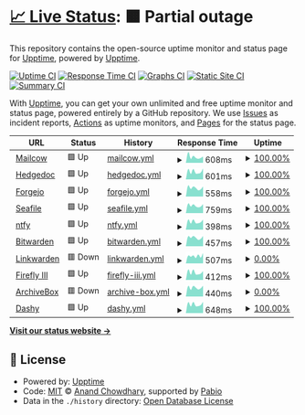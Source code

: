 # [📈 Live Status](https://demo.upptime.js.org): <!--live status--> **🟧 Partial outage**

This repository contains the open-source uptime monitor and status page for [Upptime](https://upptime.js.org), powered by [Upptime](https://github.com/upptime/upptime).

[![Uptime CI](https://github.com/Nugget2269/ubiquitous-octo-carnival/workflows/Uptime%20CI/badge.svg)](https://github.com/Nugget2269/ubiquitous-octo-carnival/actions?query=workflow%3A%22Uptime+CI%22)
[![Response Time CI](https://github.com/Nugget2269/ubiquitous-octo-carnival/workflows/Response%20Time%20CI/badge.svg)](https://github.com/Nugget2269/ubiquitous-octo-carnival/actions?query=workflow%3A%22Response+Time+CI%22)
[![Graphs CI](https://github.com/Nugget2269/ubiquitous-octo-carnival/workflows/Graphs%20CI/badge.svg)](https://github.com/Nugget2269/ubiquitous-octo-carnival/actions?query=workflow%3A%22Graphs+CI%22)
[![Static Site CI](https://github.com/Nugget2269/ubiquitous-octo-carnival/workflows/Static%20Site%20CI/badge.svg)](https://github.com/Nugget2269/ubiquitous-octo-carnival/actions?query=workflow%3A%22Static+Site+CI%22)
[![Summary CI](https://github.com/Nugget2269/ubiquitous-octo-carnival/workflows/Summary%20CI/badge.svg)](https://github.com/Nugget2269/ubiquitous-octo-carnival/actions?query=workflow%3A%22Summary+CI%22)

With [Upptime](https://upptime.js.org), you can get your own unlimited and free uptime monitor and status page, powered entirely by a GitHub repository. We use [Issues](https://github.com/upptime/upptime/issues) as incident reports, [Actions](https://github.com/Nugget2269/ubiquitous-octo-carnival/actions) as uptime monitors, and [Pages](https://demo.upptime.js.org) for the status page.

<!--start: status pages-->
<!-- This summary is generated by Upptime (https://github.com/upptime/upptime) -->
<!-- Do not edit this manually, your changes will be overwritten -->
<!-- prettier-ignore -->
| URL | Status | History | Response Time | Uptime |
| --- | ------ | ------- | ------------- | ------ |
| <img alt="" src="https://icons.duckduckgo.com/ip3/mail.grobecker.me.ico" height="13"> [Mailcow](https://mail.grobecker.me) | 🟩 Up | [mailcow.yml](https://github.com/Nugget2269/ubiquitous-octo-carnival/commits/HEAD/history/mailcow.yml) | <details><summary><img alt="Response time graph" src="./graphs/mailcow/response-time-week.png" height="20"> 608ms</summary><br><a href="https://Nugget2269.github.io/ubiquitous-octo-carnival/history/mailcow"><img alt="Response time 661" src="https://img.shields.io/endpoint?url=https%3A%2F%2Fraw.githubusercontent.com%2FNugget2269%2Fubiquitous-octo-carnival%2FHEAD%2Fapi%2Fmailcow%2Fresponse-time.json"></a><br><a href="https://Nugget2269.github.io/ubiquitous-octo-carnival/history/mailcow"><img alt="24-hour response time 566" src="https://img.shields.io/endpoint?url=https%3A%2F%2Fraw.githubusercontent.com%2FNugget2269%2Fubiquitous-octo-carnival%2FHEAD%2Fapi%2Fmailcow%2Fresponse-time-day.json"></a><br><a href="https://Nugget2269.github.io/ubiquitous-octo-carnival/history/mailcow"><img alt="7-day response time 608" src="https://img.shields.io/endpoint?url=https%3A%2F%2Fraw.githubusercontent.com%2FNugget2269%2Fubiquitous-octo-carnival%2FHEAD%2Fapi%2Fmailcow%2Fresponse-time-week.json"></a><br><a href="https://Nugget2269.github.io/ubiquitous-octo-carnival/history/mailcow"><img alt="30-day response time 649" src="https://img.shields.io/endpoint?url=https%3A%2F%2Fraw.githubusercontent.com%2FNugget2269%2Fubiquitous-octo-carnival%2FHEAD%2Fapi%2Fmailcow%2Fresponse-time-month.json"></a><br><a href="https://Nugget2269.github.io/ubiquitous-octo-carnival/history/mailcow"><img alt="1-year response time 661" src="https://img.shields.io/endpoint?url=https%3A%2F%2Fraw.githubusercontent.com%2FNugget2269%2Fubiquitous-octo-carnival%2FHEAD%2Fapi%2Fmailcow%2Fresponse-time-year.json"></a></details> | <details><summary><a href="https://Nugget2269.github.io/ubiquitous-octo-carnival/history/mailcow">100.00%</a></summary><a href="https://Nugget2269.github.io/ubiquitous-octo-carnival/history/mailcow"><img alt="All-time uptime 99.20%" src="https://img.shields.io/endpoint?url=https%3A%2F%2Fraw.githubusercontent.com%2FNugget2269%2Fubiquitous-octo-carnival%2FHEAD%2Fapi%2Fmailcow%2Fuptime.json"></a><br><a href="https://Nugget2269.github.io/ubiquitous-octo-carnival/history/mailcow"><img alt="24-hour uptime 100.00%" src="https://img.shields.io/endpoint?url=https%3A%2F%2Fraw.githubusercontent.com%2FNugget2269%2Fubiquitous-octo-carnival%2FHEAD%2Fapi%2Fmailcow%2Fuptime-day.json"></a><br><a href="https://Nugget2269.github.io/ubiquitous-octo-carnival/history/mailcow"><img alt="7-day uptime 100.00%" src="https://img.shields.io/endpoint?url=https%3A%2F%2Fraw.githubusercontent.com%2FNugget2269%2Fubiquitous-octo-carnival%2FHEAD%2Fapi%2Fmailcow%2Fuptime-week.json"></a><br><a href="https://Nugget2269.github.io/ubiquitous-octo-carnival/history/mailcow"><img alt="30-day uptime 100.00%" src="https://img.shields.io/endpoint?url=https%3A%2F%2Fraw.githubusercontent.com%2FNugget2269%2Fubiquitous-octo-carnival%2FHEAD%2Fapi%2Fmailcow%2Fuptime-month.json"></a><br><a href="https://Nugget2269.github.io/ubiquitous-octo-carnival/history/mailcow"><img alt="1-year uptime 99.20%" src="https://img.shields.io/endpoint?url=https%3A%2F%2Fraw.githubusercontent.com%2FNugget2269%2Fubiquitous-octo-carnival%2FHEAD%2Fapi%2Fmailcow%2Fuptime-year.json"></a></details>
| <img alt="" src="https://icons.duckduckgo.com/ip3/md.grobecker.me.ico" height="13"> [Hedgedoc](https://md.grobecker.me) | 🟩 Up | [hedgedoc.yml](https://github.com/Nugget2269/ubiquitous-octo-carnival/commits/HEAD/history/hedgedoc.yml) | <details><summary><img alt="Response time graph" src="./graphs/hedgedoc/response-time-week.png" height="20"> 601ms</summary><br><a href="https://Nugget2269.github.io/ubiquitous-octo-carnival/history/hedgedoc"><img alt="Response time 614" src="https://img.shields.io/endpoint?url=https%3A%2F%2Fraw.githubusercontent.com%2FNugget2269%2Fubiquitous-octo-carnival%2FHEAD%2Fapi%2Fhedgedoc%2Fresponse-time.json"></a><br><a href="https://Nugget2269.github.io/ubiquitous-octo-carnival/history/hedgedoc"><img alt="24-hour response time 715" src="https://img.shields.io/endpoint?url=https%3A%2F%2Fraw.githubusercontent.com%2FNugget2269%2Fubiquitous-octo-carnival%2FHEAD%2Fapi%2Fhedgedoc%2Fresponse-time-day.json"></a><br><a href="https://Nugget2269.github.io/ubiquitous-octo-carnival/history/hedgedoc"><img alt="7-day response time 601" src="https://img.shields.io/endpoint?url=https%3A%2F%2Fraw.githubusercontent.com%2FNugget2269%2Fubiquitous-octo-carnival%2FHEAD%2Fapi%2Fhedgedoc%2Fresponse-time-week.json"></a><br><a href="https://Nugget2269.github.io/ubiquitous-octo-carnival/history/hedgedoc"><img alt="30-day response time 601" src="https://img.shields.io/endpoint?url=https%3A%2F%2Fraw.githubusercontent.com%2FNugget2269%2Fubiquitous-octo-carnival%2FHEAD%2Fapi%2Fhedgedoc%2Fresponse-time-month.json"></a><br><a href="https://Nugget2269.github.io/ubiquitous-octo-carnival/history/hedgedoc"><img alt="1-year response time 614" src="https://img.shields.io/endpoint?url=https%3A%2F%2Fraw.githubusercontent.com%2FNugget2269%2Fubiquitous-octo-carnival%2FHEAD%2Fapi%2Fhedgedoc%2Fresponse-time-year.json"></a></details> | <details><summary><a href="https://Nugget2269.github.io/ubiquitous-octo-carnival/history/hedgedoc">100.00%</a></summary><a href="https://Nugget2269.github.io/ubiquitous-octo-carnival/history/hedgedoc"><img alt="All-time uptime 99.15%" src="https://img.shields.io/endpoint?url=https%3A%2F%2Fraw.githubusercontent.com%2FNugget2269%2Fubiquitous-octo-carnival%2FHEAD%2Fapi%2Fhedgedoc%2Fuptime.json"></a><br><a href="https://Nugget2269.github.io/ubiquitous-octo-carnival/history/hedgedoc"><img alt="24-hour uptime 100.00%" src="https://img.shields.io/endpoint?url=https%3A%2F%2Fraw.githubusercontent.com%2FNugget2269%2Fubiquitous-octo-carnival%2FHEAD%2Fapi%2Fhedgedoc%2Fuptime-day.json"></a><br><a href="https://Nugget2269.github.io/ubiquitous-octo-carnival/history/hedgedoc"><img alt="7-day uptime 100.00%" src="https://img.shields.io/endpoint?url=https%3A%2F%2Fraw.githubusercontent.com%2FNugget2269%2Fubiquitous-octo-carnival%2FHEAD%2Fapi%2Fhedgedoc%2Fuptime-week.json"></a><br><a href="https://Nugget2269.github.io/ubiquitous-octo-carnival/history/hedgedoc"><img alt="30-day uptime 100.00%" src="https://img.shields.io/endpoint?url=https%3A%2F%2Fraw.githubusercontent.com%2FNugget2269%2Fubiquitous-octo-carnival%2FHEAD%2Fapi%2Fhedgedoc%2Fuptime-month.json"></a><br><a href="https://Nugget2269.github.io/ubiquitous-octo-carnival/history/hedgedoc"><img alt="1-year uptime 99.15%" src="https://img.shields.io/endpoint?url=https%3A%2F%2Fraw.githubusercontent.com%2FNugget2269%2Fubiquitous-octo-carnival%2FHEAD%2Fapi%2Fhedgedoc%2Fuptime-year.json"></a></details>
| <img alt="" src="https://icons.duckduckgo.com/ip3/git.grobecker.me.ico" height="13"> [Forgejo](https://git.grobecker.me) | 🟩 Up | [forgejo.yml](https://github.com/Nugget2269/ubiquitous-octo-carnival/commits/HEAD/history/forgejo.yml) | <details><summary><img alt="Response time graph" src="./graphs/forgejo/response-time-week.png" height="20"> 558ms</summary><br><a href="https://Nugget2269.github.io/ubiquitous-octo-carnival/history/forgejo"><img alt="Response time 579" src="https://img.shields.io/endpoint?url=https%3A%2F%2Fraw.githubusercontent.com%2FNugget2269%2Fubiquitous-octo-carnival%2FHEAD%2Fapi%2Fforgejo%2Fresponse-time.json"></a><br><a href="https://Nugget2269.github.io/ubiquitous-octo-carnival/history/forgejo"><img alt="24-hour response time 485" src="https://img.shields.io/endpoint?url=https%3A%2F%2Fraw.githubusercontent.com%2FNugget2269%2Fubiquitous-octo-carnival%2FHEAD%2Fapi%2Fforgejo%2Fresponse-time-day.json"></a><br><a href="https://Nugget2269.github.io/ubiquitous-octo-carnival/history/forgejo"><img alt="7-day response time 558" src="https://img.shields.io/endpoint?url=https%3A%2F%2Fraw.githubusercontent.com%2FNugget2269%2Fubiquitous-octo-carnival%2FHEAD%2Fapi%2Fforgejo%2Fresponse-time-week.json"></a><br><a href="https://Nugget2269.github.io/ubiquitous-octo-carnival/history/forgejo"><img alt="30-day response time 561" src="https://img.shields.io/endpoint?url=https%3A%2F%2Fraw.githubusercontent.com%2FNugget2269%2Fubiquitous-octo-carnival%2FHEAD%2Fapi%2Fforgejo%2Fresponse-time-month.json"></a><br><a href="https://Nugget2269.github.io/ubiquitous-octo-carnival/history/forgejo"><img alt="1-year response time 579" src="https://img.shields.io/endpoint?url=https%3A%2F%2Fraw.githubusercontent.com%2FNugget2269%2Fubiquitous-octo-carnival%2FHEAD%2Fapi%2Fforgejo%2Fresponse-time-year.json"></a></details> | <details><summary><a href="https://Nugget2269.github.io/ubiquitous-octo-carnival/history/forgejo">100.00%</a></summary><a href="https://Nugget2269.github.io/ubiquitous-octo-carnival/history/forgejo"><img alt="All-time uptime 98.33%" src="https://img.shields.io/endpoint?url=https%3A%2F%2Fraw.githubusercontent.com%2FNugget2269%2Fubiquitous-octo-carnival%2FHEAD%2Fapi%2Fforgejo%2Fuptime.json"></a><br><a href="https://Nugget2269.github.io/ubiquitous-octo-carnival/history/forgejo"><img alt="24-hour uptime 100.00%" src="https://img.shields.io/endpoint?url=https%3A%2F%2Fraw.githubusercontent.com%2FNugget2269%2Fubiquitous-octo-carnival%2FHEAD%2Fapi%2Fforgejo%2Fuptime-day.json"></a><br><a href="https://Nugget2269.github.io/ubiquitous-octo-carnival/history/forgejo"><img alt="7-day uptime 100.00%" src="https://img.shields.io/endpoint?url=https%3A%2F%2Fraw.githubusercontent.com%2FNugget2269%2Fubiquitous-octo-carnival%2FHEAD%2Fapi%2Fforgejo%2Fuptime-week.json"></a><br><a href="https://Nugget2269.github.io/ubiquitous-octo-carnival/history/forgejo"><img alt="30-day uptime 100.00%" src="https://img.shields.io/endpoint?url=https%3A%2F%2Fraw.githubusercontent.com%2FNugget2269%2Fubiquitous-octo-carnival%2FHEAD%2Fapi%2Fforgejo%2Fuptime-month.json"></a><br><a href="https://Nugget2269.github.io/ubiquitous-octo-carnival/history/forgejo"><img alt="1-year uptime 98.33%" src="https://img.shields.io/endpoint?url=https%3A%2F%2Fraw.githubusercontent.com%2FNugget2269%2Fubiquitous-octo-carnival%2FHEAD%2Fapi%2Fforgejo%2Fuptime-year.json"></a></details>
| <img alt="" src="https://icons.duckduckgo.com/ip3/files.grobecker.me.ico" height="13"> [Seafile](https://files.grobecker.me) | 🟩 Up | [seafile.yml](https://github.com/Nugget2269/ubiquitous-octo-carnival/commits/HEAD/history/seafile.yml) | <details><summary><img alt="Response time graph" src="./graphs/seafile/response-time-week.png" height="20"> 759ms</summary><br><a href="https://Nugget2269.github.io/ubiquitous-octo-carnival/history/seafile"><img alt="Response time 952" src="https://img.shields.io/endpoint?url=https%3A%2F%2Fraw.githubusercontent.com%2FNugget2269%2Fubiquitous-octo-carnival%2FHEAD%2Fapi%2Fseafile%2Fresponse-time.json"></a><br><a href="https://Nugget2269.github.io/ubiquitous-octo-carnival/history/seafile"><img alt="24-hour response time 849" src="https://img.shields.io/endpoint?url=https%3A%2F%2Fraw.githubusercontent.com%2FNugget2269%2Fubiquitous-octo-carnival%2FHEAD%2Fapi%2Fseafile%2Fresponse-time-day.json"></a><br><a href="https://Nugget2269.github.io/ubiquitous-octo-carnival/history/seafile"><img alt="7-day response time 759" src="https://img.shields.io/endpoint?url=https%3A%2F%2Fraw.githubusercontent.com%2FNugget2269%2Fubiquitous-octo-carnival%2FHEAD%2Fapi%2Fseafile%2Fresponse-time-week.json"></a><br><a href="https://Nugget2269.github.io/ubiquitous-octo-carnival/history/seafile"><img alt="30-day response time 767" src="https://img.shields.io/endpoint?url=https%3A%2F%2Fraw.githubusercontent.com%2FNugget2269%2Fubiquitous-octo-carnival%2FHEAD%2Fapi%2Fseafile%2Fresponse-time-month.json"></a><br><a href="https://Nugget2269.github.io/ubiquitous-octo-carnival/history/seafile"><img alt="1-year response time 952" src="https://img.shields.io/endpoint?url=https%3A%2F%2Fraw.githubusercontent.com%2FNugget2269%2Fubiquitous-octo-carnival%2FHEAD%2Fapi%2Fseafile%2Fresponse-time-year.json"></a></details> | <details><summary><a href="https://Nugget2269.github.io/ubiquitous-octo-carnival/history/seafile">100.00%</a></summary><a href="https://Nugget2269.github.io/ubiquitous-octo-carnival/history/seafile"><img alt="All-time uptime 99.05%" src="https://img.shields.io/endpoint?url=https%3A%2F%2Fraw.githubusercontent.com%2FNugget2269%2Fubiquitous-octo-carnival%2FHEAD%2Fapi%2Fseafile%2Fuptime.json"></a><br><a href="https://Nugget2269.github.io/ubiquitous-octo-carnival/history/seafile"><img alt="24-hour uptime 100.00%" src="https://img.shields.io/endpoint?url=https%3A%2F%2Fraw.githubusercontent.com%2FNugget2269%2Fubiquitous-octo-carnival%2FHEAD%2Fapi%2Fseafile%2Fuptime-day.json"></a><br><a href="https://Nugget2269.github.io/ubiquitous-octo-carnival/history/seafile"><img alt="7-day uptime 100.00%" src="https://img.shields.io/endpoint?url=https%3A%2F%2Fraw.githubusercontent.com%2FNugget2269%2Fubiquitous-octo-carnival%2FHEAD%2Fapi%2Fseafile%2Fuptime-week.json"></a><br><a href="https://Nugget2269.github.io/ubiquitous-octo-carnival/history/seafile"><img alt="30-day uptime 100.00%" src="https://img.shields.io/endpoint?url=https%3A%2F%2Fraw.githubusercontent.com%2FNugget2269%2Fubiquitous-octo-carnival%2FHEAD%2Fapi%2Fseafile%2Fuptime-month.json"></a><br><a href="https://Nugget2269.github.io/ubiquitous-octo-carnival/history/seafile"><img alt="1-year uptime 99.05%" src="https://img.shields.io/endpoint?url=https%3A%2F%2Fraw.githubusercontent.com%2FNugget2269%2Fubiquitous-octo-carnival%2FHEAD%2Fapi%2Fseafile%2Fuptime-year.json"></a></details>
| <img alt="" src="https://icons.duckduckgo.com/ip3/notify.grobecker.me.ico" height="13"> [ntfy](https://notify.grobecker.me) | 🟩 Up | [ntfy.yml](https://github.com/Nugget2269/ubiquitous-octo-carnival/commits/HEAD/history/ntfy.yml) | <details><summary><img alt="Response time graph" src="./graphs/ntfy/response-time-week.png" height="20"> 398ms</summary><br><a href="https://Nugget2269.github.io/ubiquitous-octo-carnival/history/ntfy"><img alt="Response time 450" src="https://img.shields.io/endpoint?url=https%3A%2F%2Fraw.githubusercontent.com%2FNugget2269%2Fubiquitous-octo-carnival%2FHEAD%2Fapi%2Fntfy%2Fresponse-time.json"></a><br><a href="https://Nugget2269.github.io/ubiquitous-octo-carnival/history/ntfy"><img alt="24-hour response time 375" src="https://img.shields.io/endpoint?url=https%3A%2F%2Fraw.githubusercontent.com%2FNugget2269%2Fubiquitous-octo-carnival%2FHEAD%2Fapi%2Fntfy%2Fresponse-time-day.json"></a><br><a href="https://Nugget2269.github.io/ubiquitous-octo-carnival/history/ntfy"><img alt="7-day response time 398" src="https://img.shields.io/endpoint?url=https%3A%2F%2Fraw.githubusercontent.com%2FNugget2269%2Fubiquitous-octo-carnival%2FHEAD%2Fapi%2Fntfy%2Fresponse-time-week.json"></a><br><a href="https://Nugget2269.github.io/ubiquitous-octo-carnival/history/ntfy"><img alt="30-day response time 444" src="https://img.shields.io/endpoint?url=https%3A%2F%2Fraw.githubusercontent.com%2FNugget2269%2Fubiquitous-octo-carnival%2FHEAD%2Fapi%2Fntfy%2Fresponse-time-month.json"></a><br><a href="https://Nugget2269.github.io/ubiquitous-octo-carnival/history/ntfy"><img alt="1-year response time 450" src="https://img.shields.io/endpoint?url=https%3A%2F%2Fraw.githubusercontent.com%2FNugget2269%2Fubiquitous-octo-carnival%2FHEAD%2Fapi%2Fntfy%2Fresponse-time-year.json"></a></details> | <details><summary><a href="https://Nugget2269.github.io/ubiquitous-octo-carnival/history/ntfy">100.00%</a></summary><a href="https://Nugget2269.github.io/ubiquitous-octo-carnival/history/ntfy"><img alt="All-time uptime 99.15%" src="https://img.shields.io/endpoint?url=https%3A%2F%2Fraw.githubusercontent.com%2FNugget2269%2Fubiquitous-octo-carnival%2FHEAD%2Fapi%2Fntfy%2Fuptime.json"></a><br><a href="https://Nugget2269.github.io/ubiquitous-octo-carnival/history/ntfy"><img alt="24-hour uptime 100.00%" src="https://img.shields.io/endpoint?url=https%3A%2F%2Fraw.githubusercontent.com%2FNugget2269%2Fubiquitous-octo-carnival%2FHEAD%2Fapi%2Fntfy%2Fuptime-day.json"></a><br><a href="https://Nugget2269.github.io/ubiquitous-octo-carnival/history/ntfy"><img alt="7-day uptime 100.00%" src="https://img.shields.io/endpoint?url=https%3A%2F%2Fraw.githubusercontent.com%2FNugget2269%2Fubiquitous-octo-carnival%2FHEAD%2Fapi%2Fntfy%2Fuptime-week.json"></a><br><a href="https://Nugget2269.github.io/ubiquitous-octo-carnival/history/ntfy"><img alt="30-day uptime 100.00%" src="https://img.shields.io/endpoint?url=https%3A%2F%2Fraw.githubusercontent.com%2FNugget2269%2Fubiquitous-octo-carnival%2FHEAD%2Fapi%2Fntfy%2Fuptime-month.json"></a><br><a href="https://Nugget2269.github.io/ubiquitous-octo-carnival/history/ntfy"><img alt="1-year uptime 99.15%" src="https://img.shields.io/endpoint?url=https%3A%2F%2Fraw.githubusercontent.com%2FNugget2269%2Fubiquitous-octo-carnival%2FHEAD%2Fapi%2Fntfy%2Fuptime-year.json"></a></details>
| <img alt="" src="https://icons.duckduckgo.com/ip3/vault.grobecker.me.ico" height="13"> [Bitwarden](https://vault.grobecker.me) | 🟩 Up | [bitwarden.yml](https://github.com/Nugget2269/ubiquitous-octo-carnival/commits/HEAD/history/bitwarden.yml) | <details><summary><img alt="Response time graph" src="./graphs/bitwarden/response-time-week.png" height="20"> 457ms</summary><br><a href="https://Nugget2269.github.io/ubiquitous-octo-carnival/history/bitwarden"><img alt="Response time 451" src="https://img.shields.io/endpoint?url=https%3A%2F%2Fraw.githubusercontent.com%2FNugget2269%2Fubiquitous-octo-carnival%2FHEAD%2Fapi%2Fbitwarden%2Fresponse-time.json"></a><br><a href="https://Nugget2269.github.io/ubiquitous-octo-carnival/history/bitwarden"><img alt="24-hour response time 565" src="https://img.shields.io/endpoint?url=https%3A%2F%2Fraw.githubusercontent.com%2FNugget2269%2Fubiquitous-octo-carnival%2FHEAD%2Fapi%2Fbitwarden%2Fresponse-time-day.json"></a><br><a href="https://Nugget2269.github.io/ubiquitous-octo-carnival/history/bitwarden"><img alt="7-day response time 457" src="https://img.shields.io/endpoint?url=https%3A%2F%2Fraw.githubusercontent.com%2FNugget2269%2Fubiquitous-octo-carnival%2FHEAD%2Fapi%2Fbitwarden%2Fresponse-time-week.json"></a><br><a href="https://Nugget2269.github.io/ubiquitous-octo-carnival/history/bitwarden"><img alt="30-day response time 437" src="https://img.shields.io/endpoint?url=https%3A%2F%2Fraw.githubusercontent.com%2FNugget2269%2Fubiquitous-octo-carnival%2FHEAD%2Fapi%2Fbitwarden%2Fresponse-time-month.json"></a><br><a href="https://Nugget2269.github.io/ubiquitous-octo-carnival/history/bitwarden"><img alt="1-year response time 451" src="https://img.shields.io/endpoint?url=https%3A%2F%2Fraw.githubusercontent.com%2FNugget2269%2Fubiquitous-octo-carnival%2FHEAD%2Fapi%2Fbitwarden%2Fresponse-time-year.json"></a></details> | <details><summary><a href="https://Nugget2269.github.io/ubiquitous-octo-carnival/history/bitwarden">100.00%</a></summary><a href="https://Nugget2269.github.io/ubiquitous-octo-carnival/history/bitwarden"><img alt="All-time uptime 98.82%" src="https://img.shields.io/endpoint?url=https%3A%2F%2Fraw.githubusercontent.com%2FNugget2269%2Fubiquitous-octo-carnival%2FHEAD%2Fapi%2Fbitwarden%2Fuptime.json"></a><br><a href="https://Nugget2269.github.io/ubiquitous-octo-carnival/history/bitwarden"><img alt="24-hour uptime 100.00%" src="https://img.shields.io/endpoint?url=https%3A%2F%2Fraw.githubusercontent.com%2FNugget2269%2Fubiquitous-octo-carnival%2FHEAD%2Fapi%2Fbitwarden%2Fuptime-day.json"></a><br><a href="https://Nugget2269.github.io/ubiquitous-octo-carnival/history/bitwarden"><img alt="7-day uptime 100.00%" src="https://img.shields.io/endpoint?url=https%3A%2F%2Fraw.githubusercontent.com%2FNugget2269%2Fubiquitous-octo-carnival%2FHEAD%2Fapi%2Fbitwarden%2Fuptime-week.json"></a><br><a href="https://Nugget2269.github.io/ubiquitous-octo-carnival/history/bitwarden"><img alt="30-day uptime 100.00%" src="https://img.shields.io/endpoint?url=https%3A%2F%2Fraw.githubusercontent.com%2FNugget2269%2Fubiquitous-octo-carnival%2FHEAD%2Fapi%2Fbitwarden%2Fuptime-month.json"></a><br><a href="https://Nugget2269.github.io/ubiquitous-octo-carnival/history/bitwarden"><img alt="1-year uptime 98.82%" src="https://img.shields.io/endpoint?url=https%3A%2F%2Fraw.githubusercontent.com%2FNugget2269%2Fubiquitous-octo-carnival%2FHEAD%2Fapi%2Fbitwarden%2Fuptime-year.json"></a></details>
| <img alt="" src="https://icons.duckduckgo.com/ip3/links.grobecker.me.ico" height="13"> [Linkwarden](https://links.grobecker.me) | 🟥 Down | [linkwarden.yml](https://github.com/Nugget2269/ubiquitous-octo-carnival/commits/HEAD/history/linkwarden.yml) | <details><summary><img alt="Response time graph" src="./graphs/linkwarden/response-time-week.png" height="20"> 507ms</summary><br><a href="https://Nugget2269.github.io/ubiquitous-octo-carnival/history/linkwarden"><img alt="Response time 753" src="https://img.shields.io/endpoint?url=https%3A%2F%2Fraw.githubusercontent.com%2FNugget2269%2Fubiquitous-octo-carnival%2FHEAD%2Fapi%2Flinkwarden%2Fresponse-time.json"></a><br><a href="https://Nugget2269.github.io/ubiquitous-octo-carnival/history/linkwarden"><img alt="24-hour response time 472" src="https://img.shields.io/endpoint?url=https%3A%2F%2Fraw.githubusercontent.com%2FNugget2269%2Fubiquitous-octo-carnival%2FHEAD%2Fapi%2Flinkwarden%2Fresponse-time-day.json"></a><br><a href="https://Nugget2269.github.io/ubiquitous-octo-carnival/history/linkwarden"><img alt="7-day response time 507" src="https://img.shields.io/endpoint?url=https%3A%2F%2Fraw.githubusercontent.com%2FNugget2269%2Fubiquitous-octo-carnival%2FHEAD%2Fapi%2Flinkwarden%2Fresponse-time-week.json"></a><br><a href="https://Nugget2269.github.io/ubiquitous-octo-carnival/history/linkwarden"><img alt="30-day response time 490" src="https://img.shields.io/endpoint?url=https%3A%2F%2Fraw.githubusercontent.com%2FNugget2269%2Fubiquitous-octo-carnival%2FHEAD%2Fapi%2Flinkwarden%2Fresponse-time-month.json"></a><br><a href="https://Nugget2269.github.io/ubiquitous-octo-carnival/history/linkwarden"><img alt="1-year response time 753" src="https://img.shields.io/endpoint?url=https%3A%2F%2Fraw.githubusercontent.com%2FNugget2269%2Fubiquitous-octo-carnival%2FHEAD%2Fapi%2Flinkwarden%2Fresponse-time-year.json"></a></details> | <details><summary><a href="https://Nugget2269.github.io/ubiquitous-octo-carnival/history/linkwarden">0.00%</a></summary><a href="https://Nugget2269.github.io/ubiquitous-octo-carnival/history/linkwarden"><img alt="All-time uptime 56.08%" src="https://img.shields.io/endpoint?url=https%3A%2F%2Fraw.githubusercontent.com%2FNugget2269%2Fubiquitous-octo-carnival%2FHEAD%2Fapi%2Flinkwarden%2Fuptime.json"></a><br><a href="https://Nugget2269.github.io/ubiquitous-octo-carnival/history/linkwarden"><img alt="24-hour uptime 0.00%" src="https://img.shields.io/endpoint?url=https%3A%2F%2Fraw.githubusercontent.com%2FNugget2269%2Fubiquitous-octo-carnival%2FHEAD%2Fapi%2Flinkwarden%2Fuptime-day.json"></a><br><a href="https://Nugget2269.github.io/ubiquitous-octo-carnival/history/linkwarden"><img alt="7-day uptime 0.00%" src="https://img.shields.io/endpoint?url=https%3A%2F%2Fraw.githubusercontent.com%2FNugget2269%2Fubiquitous-octo-carnival%2FHEAD%2Fapi%2Flinkwarden%2Fuptime-week.json"></a><br><a href="https://Nugget2269.github.io/ubiquitous-octo-carnival/history/linkwarden"><img alt="30-day uptime 0.00%" src="https://img.shields.io/endpoint?url=https%3A%2F%2Fraw.githubusercontent.com%2FNugget2269%2Fubiquitous-octo-carnival%2FHEAD%2Fapi%2Flinkwarden%2Fuptime-month.json"></a><br><a href="https://Nugget2269.github.io/ubiquitous-octo-carnival/history/linkwarden"><img alt="1-year uptime 56.08%" src="https://img.shields.io/endpoint?url=https%3A%2F%2Fraw.githubusercontent.com%2FNugget2269%2Fubiquitous-octo-carnival%2FHEAD%2Fapi%2Flinkwarden%2Fuptime-year.json"></a></details>
| <img alt="" src="https://icons.duckduckgo.com/ip3/firefly.grobecker.me.ico" height="13"> [Firefly III](https://firefly.grobecker.me) | 🟩 Up | [firefly-iii.yml](https://github.com/Nugget2269/ubiquitous-octo-carnival/commits/HEAD/history/firefly-iii.yml) | <details><summary><img alt="Response time graph" src="./graphs/firefly-iii/response-time-week.png" height="20"> 412ms</summary><br><a href="https://Nugget2269.github.io/ubiquitous-octo-carnival/history/firefly-iii"><img alt="Response time 582" src="https://img.shields.io/endpoint?url=https%3A%2F%2Fraw.githubusercontent.com%2FNugget2269%2Fubiquitous-octo-carnival%2FHEAD%2Fapi%2Ffirefly-iii%2Fresponse-time.json"></a><br><a href="https://Nugget2269.github.io/ubiquitous-octo-carnival/history/firefly-iii"><img alt="24-hour response time 374" src="https://img.shields.io/endpoint?url=https%3A%2F%2Fraw.githubusercontent.com%2FNugget2269%2Fubiquitous-octo-carnival%2FHEAD%2Fapi%2Ffirefly-iii%2Fresponse-time-day.json"></a><br><a href="https://Nugget2269.github.io/ubiquitous-octo-carnival/history/firefly-iii"><img alt="7-day response time 412" src="https://img.shields.io/endpoint?url=https%3A%2F%2Fraw.githubusercontent.com%2FNugget2269%2Fubiquitous-octo-carnival%2FHEAD%2Fapi%2Ffirefly-iii%2Fresponse-time-week.json"></a><br><a href="https://Nugget2269.github.io/ubiquitous-octo-carnival/history/firefly-iii"><img alt="30-day response time 403" src="https://img.shields.io/endpoint?url=https%3A%2F%2Fraw.githubusercontent.com%2FNugget2269%2Fubiquitous-octo-carnival%2FHEAD%2Fapi%2Ffirefly-iii%2Fresponse-time-month.json"></a><br><a href="https://Nugget2269.github.io/ubiquitous-octo-carnival/history/firefly-iii"><img alt="1-year response time 582" src="https://img.shields.io/endpoint?url=https%3A%2F%2Fraw.githubusercontent.com%2FNugget2269%2Fubiquitous-octo-carnival%2FHEAD%2Fapi%2Ffirefly-iii%2Fresponse-time-year.json"></a></details> | <details><summary><a href="https://Nugget2269.github.io/ubiquitous-octo-carnival/history/firefly-iii">100.00%</a></summary><a href="https://Nugget2269.github.io/ubiquitous-octo-carnival/history/firefly-iii"><img alt="All-time uptime 98.75%" src="https://img.shields.io/endpoint?url=https%3A%2F%2Fraw.githubusercontent.com%2FNugget2269%2Fubiquitous-octo-carnival%2FHEAD%2Fapi%2Ffirefly-iii%2Fuptime.json"></a><br><a href="https://Nugget2269.github.io/ubiquitous-octo-carnival/history/firefly-iii"><img alt="24-hour uptime 100.00%" src="https://img.shields.io/endpoint?url=https%3A%2F%2Fraw.githubusercontent.com%2FNugget2269%2Fubiquitous-octo-carnival%2FHEAD%2Fapi%2Ffirefly-iii%2Fuptime-day.json"></a><br><a href="https://Nugget2269.github.io/ubiquitous-octo-carnival/history/firefly-iii"><img alt="7-day uptime 100.00%" src="https://img.shields.io/endpoint?url=https%3A%2F%2Fraw.githubusercontent.com%2FNugget2269%2Fubiquitous-octo-carnival%2FHEAD%2Fapi%2Ffirefly-iii%2Fuptime-week.json"></a><br><a href="https://Nugget2269.github.io/ubiquitous-octo-carnival/history/firefly-iii"><img alt="30-day uptime 100.00%" src="https://img.shields.io/endpoint?url=https%3A%2F%2Fraw.githubusercontent.com%2FNugget2269%2Fubiquitous-octo-carnival%2FHEAD%2Fapi%2Ffirefly-iii%2Fuptime-month.json"></a><br><a href="https://Nugget2269.github.io/ubiquitous-octo-carnival/history/firefly-iii"><img alt="1-year uptime 98.75%" src="https://img.shields.io/endpoint?url=https%3A%2F%2Fraw.githubusercontent.com%2FNugget2269%2Fubiquitous-octo-carnival%2FHEAD%2Fapi%2Ffirefly-iii%2Fuptime-year.json"></a></details>
| <img alt="" src="https://icons.duckduckgo.com/ip3/archive.grobecker.me.ico" height="13"> [ArchiveBox](https://archive.grobecker.me) | 🟥 Down | [archive-box.yml](https://github.com/Nugget2269/ubiquitous-octo-carnival/commits/HEAD/history/archive-box.yml) | <details><summary><img alt="Response time graph" src="./graphs/archive-box/response-time-week.png" height="20"> 440ms</summary><br><a href="https://Nugget2269.github.io/ubiquitous-octo-carnival/history/archive-box"><img alt="Response time 903" src="https://img.shields.io/endpoint?url=https%3A%2F%2Fraw.githubusercontent.com%2FNugget2269%2Fubiquitous-octo-carnival%2FHEAD%2Fapi%2Farchive-box%2Fresponse-time.json"></a><br><a href="https://Nugget2269.github.io/ubiquitous-octo-carnival/history/archive-box"><img alt="24-hour response time 391" src="https://img.shields.io/endpoint?url=https%3A%2F%2Fraw.githubusercontent.com%2FNugget2269%2Fubiquitous-octo-carnival%2FHEAD%2Fapi%2Farchive-box%2Fresponse-time-day.json"></a><br><a href="https://Nugget2269.github.io/ubiquitous-octo-carnival/history/archive-box"><img alt="7-day response time 440" src="https://img.shields.io/endpoint?url=https%3A%2F%2Fraw.githubusercontent.com%2FNugget2269%2Fubiquitous-octo-carnival%2FHEAD%2Fapi%2Farchive-box%2Fresponse-time-week.json"></a><br><a href="https://Nugget2269.github.io/ubiquitous-octo-carnival/history/archive-box"><img alt="30-day response time 475" src="https://img.shields.io/endpoint?url=https%3A%2F%2Fraw.githubusercontent.com%2FNugget2269%2Fubiquitous-octo-carnival%2FHEAD%2Fapi%2Farchive-box%2Fresponse-time-month.json"></a><br><a href="https://Nugget2269.github.io/ubiquitous-octo-carnival/history/archive-box"><img alt="1-year response time 903" src="https://img.shields.io/endpoint?url=https%3A%2F%2Fraw.githubusercontent.com%2FNugget2269%2Fubiquitous-octo-carnival%2FHEAD%2Fapi%2Farchive-box%2Fresponse-time-year.json"></a></details> | <details><summary><a href="https://Nugget2269.github.io/ubiquitous-octo-carnival/history/archive-box">0.00%</a></summary><a href="https://Nugget2269.github.io/ubiquitous-octo-carnival/history/archive-box"><img alt="All-time uptime 71.08%" src="https://img.shields.io/endpoint?url=https%3A%2F%2Fraw.githubusercontent.com%2FNugget2269%2Fubiquitous-octo-carnival%2FHEAD%2Fapi%2Farchive-box%2Fuptime.json"></a><br><a href="https://Nugget2269.github.io/ubiquitous-octo-carnival/history/archive-box"><img alt="24-hour uptime 0.00%" src="https://img.shields.io/endpoint?url=https%3A%2F%2Fraw.githubusercontent.com%2FNugget2269%2Fubiquitous-octo-carnival%2FHEAD%2Fapi%2Farchive-box%2Fuptime-day.json"></a><br><a href="https://Nugget2269.github.io/ubiquitous-octo-carnival/history/archive-box"><img alt="7-day uptime 0.00%" src="https://img.shields.io/endpoint?url=https%3A%2F%2Fraw.githubusercontent.com%2FNugget2269%2Fubiquitous-octo-carnival%2FHEAD%2Fapi%2Farchive-box%2Fuptime-week.json"></a><br><a href="https://Nugget2269.github.io/ubiquitous-octo-carnival/history/archive-box"><img alt="30-day uptime 6.92%" src="https://img.shields.io/endpoint?url=https%3A%2F%2Fraw.githubusercontent.com%2FNugget2269%2Fubiquitous-octo-carnival%2FHEAD%2Fapi%2Farchive-box%2Fuptime-month.json"></a><br><a href="https://Nugget2269.github.io/ubiquitous-octo-carnival/history/archive-box"><img alt="1-year uptime 71.08%" src="https://img.shields.io/endpoint?url=https%3A%2F%2Fraw.githubusercontent.com%2FNugget2269%2Fubiquitous-octo-carnival%2FHEAD%2Fapi%2Farchive-box%2Fuptime-year.json"></a></details>
| <img alt="" src="https://icons.duckduckgo.com/ip3/home.grobecker.me.ico" height="13"> [Dashy](https://home.grobecker.me/) | 🟩 Up | [dashy.yml](https://github.com/Nugget2269/ubiquitous-octo-carnival/commits/HEAD/history/dashy.yml) | <details><summary><img alt="Response time graph" src="./graphs/dashy/response-time-week.png" height="20"> 648ms</summary><br><a href="https://Nugget2269.github.io/ubiquitous-octo-carnival/history/dashy"><img alt="Response time 602" src="https://img.shields.io/endpoint?url=https%3A%2F%2Fraw.githubusercontent.com%2FNugget2269%2Fubiquitous-octo-carnival%2FHEAD%2Fapi%2Fdashy%2Fresponse-time.json"></a><br><a href="https://Nugget2269.github.io/ubiquitous-octo-carnival/history/dashy"><img alt="24-hour response time 610" src="https://img.shields.io/endpoint?url=https%3A%2F%2Fraw.githubusercontent.com%2FNugget2269%2Fubiquitous-octo-carnival%2FHEAD%2Fapi%2Fdashy%2Fresponse-time-day.json"></a><br><a href="https://Nugget2269.github.io/ubiquitous-octo-carnival/history/dashy"><img alt="7-day response time 648" src="https://img.shields.io/endpoint?url=https%3A%2F%2Fraw.githubusercontent.com%2FNugget2269%2Fubiquitous-octo-carnival%2FHEAD%2Fapi%2Fdashy%2Fresponse-time-week.json"></a><br><a href="https://Nugget2269.github.io/ubiquitous-octo-carnival/history/dashy"><img alt="30-day response time 646" src="https://img.shields.io/endpoint?url=https%3A%2F%2Fraw.githubusercontent.com%2FNugget2269%2Fubiquitous-octo-carnival%2FHEAD%2Fapi%2Fdashy%2Fresponse-time-month.json"></a><br><a href="https://Nugget2269.github.io/ubiquitous-octo-carnival/history/dashy"><img alt="1-year response time 602" src="https://img.shields.io/endpoint?url=https%3A%2F%2Fraw.githubusercontent.com%2FNugget2269%2Fubiquitous-octo-carnival%2FHEAD%2Fapi%2Fdashy%2Fresponse-time-year.json"></a></details> | <details><summary><a href="https://Nugget2269.github.io/ubiquitous-octo-carnival/history/dashy">100.00%</a></summary><a href="https://Nugget2269.github.io/ubiquitous-octo-carnival/history/dashy"><img alt="All-time uptime 98.88%" src="https://img.shields.io/endpoint?url=https%3A%2F%2Fraw.githubusercontent.com%2FNugget2269%2Fubiquitous-octo-carnival%2FHEAD%2Fapi%2Fdashy%2Fuptime.json"></a><br><a href="https://Nugget2269.github.io/ubiquitous-octo-carnival/history/dashy"><img alt="24-hour uptime 100.00%" src="https://img.shields.io/endpoint?url=https%3A%2F%2Fraw.githubusercontent.com%2FNugget2269%2Fubiquitous-octo-carnival%2FHEAD%2Fapi%2Fdashy%2Fuptime-day.json"></a><br><a href="https://Nugget2269.github.io/ubiquitous-octo-carnival/history/dashy"><img alt="7-day uptime 100.00%" src="https://img.shields.io/endpoint?url=https%3A%2F%2Fraw.githubusercontent.com%2FNugget2269%2Fubiquitous-octo-carnival%2FHEAD%2Fapi%2Fdashy%2Fuptime-week.json"></a><br><a href="https://Nugget2269.github.io/ubiquitous-octo-carnival/history/dashy"><img alt="30-day uptime 100.00%" src="https://img.shields.io/endpoint?url=https%3A%2F%2Fraw.githubusercontent.com%2FNugget2269%2Fubiquitous-octo-carnival%2FHEAD%2Fapi%2Fdashy%2Fuptime-month.json"></a><br><a href="https://Nugget2269.github.io/ubiquitous-octo-carnival/history/dashy"><img alt="1-year uptime 98.88%" src="https://img.shields.io/endpoint?url=https%3A%2F%2Fraw.githubusercontent.com%2FNugget2269%2Fubiquitous-octo-carnival%2FHEAD%2Fapi%2Fdashy%2Fuptime-year.json"></a></details>

<!--end: status pages-->

[**Visit our status website →**](https://demo.upptime.js.org)

## 📄 License

- Powered by: [Upptime](https://github.com/upptime/upptime)
- Code: [MIT](./LICENSE) © [Anand Chowdhary](https://anandchowdhary.com), supported by [Pabio](https://pabio.com)
- Data in the `./history` directory: [Open Database License](https://opendatacommons.org/licenses/odbl/1-0/)

